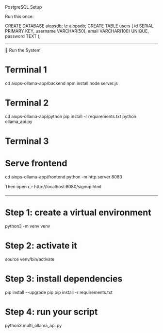 PostgreSQL Setup

Run this once:

CREATE DATABASE aiopsdb;
\c aiopsdb;
CREATE TABLE users (
  id SERIAL PRIMARY KEY,
  username VARCHAR(50),
  email VARCHAR(100) UNIQUE,
  password TEXT
);



----------------------------------

🚀 Run the System
# Terminal 1
cd aiops-ollama-app/backend
npm install
node server.js

# Terminal 2
cd aiops-ollama-app/python
pip install -r requirements.txt
python ollama_api.py

# Terminal 3
# Serve frontend
cd aiops-ollama-app/frontend
python -m http.server 8080


Then open 👉 http://localhost:8080/signup.html




--------------------------

# Step 1: create a virtual environment
python3 -m venv venv

# Step 2: activate it
source venv/bin/activate

# Step 3: install dependencies
pip install --upgrade pip
pip install -r requirements.txt

# Step 4: run your script
python3 multi_ollama_api.py
